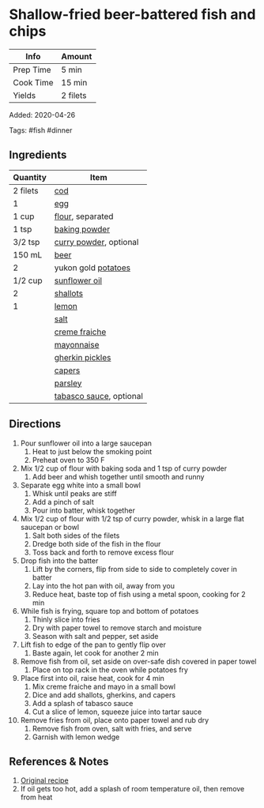 # Shallow-fried beer-battered fish and chips

| Info      | Amount   |
| --------- | -------- |
| Prep Time | 5 min    |
| Cook Time | 15 min   |
| Yields    | 2 filets |

Added: 2020-04-26

Tags: #fish #dinner

## Ingredients

| Quantity | Item                                                        |
| -------- | ----------------------------------------------------------- |
| 2 filets | [cod](../_ingredients/cod.md)                               |
| 1        | [egg](../_ingredients/egg.md)                               |
| 1 cup    | [flour](../_ingredients/flour.md), separated                |
| 1 tsp    | [baking powder](../_ingredients/baking%20powder.md)         |
| 3/2 tsp  | [curry powder](../_ingredients/curry%20powder.md), optional |
| 150 mL   | [beer](../_ingredients/beer.md)                             |
| 2        | yukon gold [potatoes](../_ingredients/potato.md)            |
| 1/2 cup  | [sunflower oil](../_ingredients/sunflower%20oil.md)         |
| 2        | [shallots](../_ingredients/shallots.md)                     |
| 1        | [lemon](../_ingredients/lemon.md)                           |
|          | [salt](../_ingredients/salt.md)                             |
|          | [creme fraiche](../_ingredients/creme%20fraiche.md)         |
|          | [mayonnaise](../_ingredients/mayonnaise.md)                 |
|          | [gherkin pickles](../_ingredients/gherkin%20pickles.md)     |
|          | [capers](../_ingredients/capers.md)                         |
|          | [parsley](../_ingredients/parsley.md)                       |
|          | [tabasco sauce](../_ingredients/tabasco.md), optional       |

## Directions

1. Pour sunflower oil into a large saucepan
   1. Heat to just below the smoking point
   2. Preheat oven to 350 F
2. Mix 1/2 cup of flour with baking soda and 1 tsp of curry powder
   1. Add beer and whish together until smooth and runny
3. Separate egg white into a small bowl
   1. Whisk until peaks are stiff
   2. Add a pinch of salt
   3. Pour into batter, whisk together
4. Mix 1/2 cup of flour with 1/2 tsp of curry powder, whisk in a large flat saucepan or bowl
   1. Salt both sides of the filets
   2. Dredge both side of the fish in the flour
   3. Toss back and forth to remove excess flour
5. Drop fish into the batter
   1. Lift by the corners, flip from side to side to completely cover in batter
   2. Lay into the hot pan with oil, away from you
   3. Reduce heat, baste top of fish using a metal spoon, cooking for 2 min
6. While fish is frying, square top and bottom of potatoes
   1. Thinly slice into fries
   2. Dry with paper towel to remove starch and moisture
   3. Season with salt and pepper, set aside
7. Lift fish to edge of the pan to gently flip over
   1. Baste again, let cook for another 2 min
8. Remove fish from oil, set aside on over-safe dish covered in paper towel
   1. Place on top rack in the oven while potatoes fry
9. Place first into oil, raise heat, cook for 4 min
   1. Mix creme fraiche and mayo in a small bowl
   2. Dice and add shallots, gherkins, and capers
   3. Add a splash of tabasco sauce
   4. Cut a slice of lemon, squeeze juice into tartar sauce
10. Remove fries from oil, place onto paper towel and rub dry
    1. Remove fish from oven, salt with fries, and serve
    2. Garnish with lemon wedge

## References & Notes

1. [Original recipe](https://www.youtube.com/watch?v=HrNLvCO2tE4)
1. If oil gets too hot, add a splash of room temperature oil, then remove from heat
